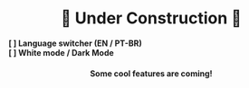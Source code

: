 <h1 align=center> 🚧 Under Construction 🚧</h1>

<b> [  ] Language switcher (EN / PT-BR) </b> <br>
<b> [  ] White mode / Dark Mode <br> 
<h4 align=center> Some cool features are coming! </h4> <br>

